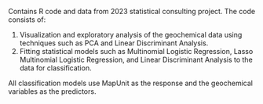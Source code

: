 Contains R code and data from 2023 statistical consulting project. 
The code consists of:

1) Visualization and exploratory analysis of the geochemical data using techniques such as PCA and Linear Discriminant Analysis.
2) Fitting statistical models such as Multinomial Logistic Regression, Lasso Multinomial Logistic Regression, and Linear Discriminant Analysis to the data for classification.

All classification models use MapUnit as the response and the geochemical variables as the predictors. 
